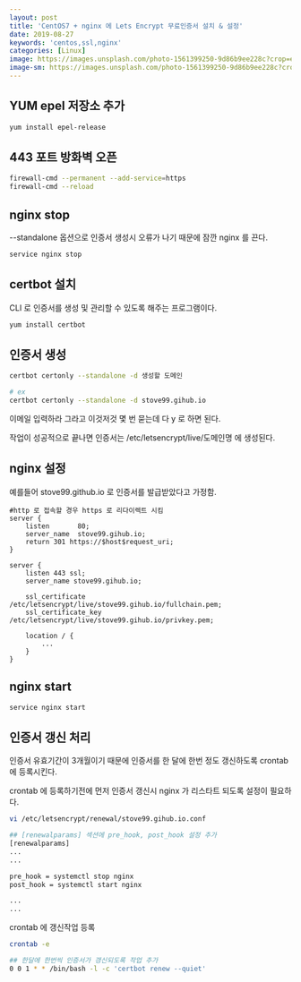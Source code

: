 ```yaml
---
layout: post
title: 'CentOS7 + nginx 에 Lets Encrypt 무료인증서 설치 & 설정'
date: 2019-08-27
keywords: 'centos,ssl,nginx'
categories: [Linux]
image: https://images.unsplash.com/photo-1561399250-9d86b9ee228c?crop=entropy&cs=tinysrgb&fit=crop&fm=jpg&h=1200&ixid=eyJhcHBfaWQiOjF9&ixlib=rb-1.2.1&q=80&w=2000
image-sm: https://images.unsplash.com/photo-1561399250-9d86b9ee228c?crop=entropy&cs=tinysrgb&fit=crop&fm=jpg&h=1200&ixid=eyJhcHBfaWQiOjF9&ixlib=rb-1.2.1&q=80&w=2000
---
```


## YUM epel 저장소 추가

```bash
yum install epel-release
```

## 443 포트 방화벽 오픈

```bash
firewall-cmd --permanent --add-service=https
firewall-cmd --reload
```

<ins class="adsbygoogle"
     style="display:block; text-align:center;"
     data-ad-layout="in-article"
     data-ad-format="fluid"
     data-ad-client="ca-pub-7073298118440059"
     data-ad-slot="8400970402"></ins>

<script>
     (adsbygoogle = window.adsbygoogle || []).push({});
</script>

## nginx stop

--standalone 옵션으로 인증서 생성시 오류가 나기 때문에 잠깐 nginx 를 끈다.

```bash
service nginx stop
```

## certbot 설치

CLI 로 인증서를 생성 및 관리할 수 있도록 해주는 프로그램이다.

```bash
yum install certbot
```

## 인증서 생성

```bash
certbot certonly --standalone -d 생성할 도메인

# ex
certbot certonly --standalone -d stove99.gihub.io
```

이메일 입력하라 그라고 이것저것 몇 번 묻는데 다 y 로 하면 된다.

작업이 성공적으로 끝나면 인증서는 /etc/letsencrypt/live/도메인명 에 생성된다.

## nginx 설정

예를들어 stove99.github.io 로 인증서를 발급받았다고 가정함.

```nginx
#http 로 접속할 경우 https 로 리다이렉트 시킴
server {
    listen       80;
    server_name  stove99.gihub.io;
    return 301 https://$host$request_uri;
}

server {
    listen 443 ssl;
    server_name stove99.gihub.io;

    ssl_certificate /etc/letsencrypt/live/stove99.gihub.io/fullchain.pem;
    ssl_certificate_key /etc/letsencrypt/live/stove99.gihub.io/privkey.pem;

    location / {
        ...
    }
}
```

## nginx start

```bash
service nginx start
```

## 인증서 갱신 처리

인증서 유효기간이 3개월이기 때문에 인증서를 한 달에 한번 정도 갱신하도록 crontab 에 등록시킨다.

crontab 에 등록하기전에 먼저 인증서 갱신시 nginx 가 리스타트 되도록 설정이 필요하다.

```bash
vi /etc/letsencrypt/renewal/stove99.gihub.io.conf

## [renewalparams] 섹션에 pre_hook, post_hook 설정 추가
[renewalparams]
...
...

pre_hook = systemctl stop nginx
post_hook = systemctl start nginx

...
...
```

crontab 에 갱신작업 등록

```bash
crontab -e

## 한달에 한번씩 인증서가 갱신되도록 작업 추가
0 0 1 * * /bin/bash -l -c 'certbot renew --quiet'
```

